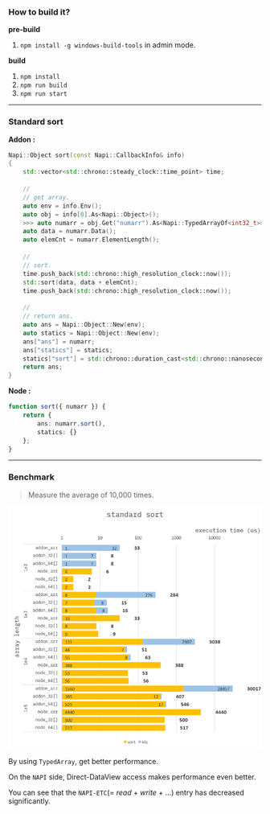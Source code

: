 ### How to build it?

**pre-build**

1. `npm install -g windows-build-tools` in admin mode.

**build**

1. `npm install`
2. `npm run build`
3. `npm run start`

---

### Standard sort

**Addon :**

```cpp
Napi::Object sort(const Napi::CallbackInfo& info)
{
    std::vector<std::chrono::steady_clock::time_point> time;

    //
    // get array.
    auto env = info.Env();
    auto obj = info[0].As<Napi::Object>();
    >>> auto numarr = obj.Get("numarr").As<Napi::TypedArrayOf<int32_t>>();
    auto data = numarr.Data();
    auto elemCnt = numarr.ElementLength();

    //
    // sort.
    time.push_back(std::chrono::high_resolution_clock::now());
    std::sort(data, data + elemCnt);
    time.push_back(std::chrono::high_resolution_clock::now());

    //
    // return ans.
    auto ans = Napi::Object::New(env);
    auto statics = Napi::Object::New(env);
    ans["ans"] = numarr;
    ans["statics"] = statics;
    statics["sort"] = std::chrono::duration_cast<std::chrono::nanoseconds>(time[1] - time[0]).count();
    return ans;
}
```

**Node :**

```ts
function sort({ numarr }) {
    return {
        ans: numarr.sort(),
        statics: {}
    };
}
```

---

### Benchmark

> Measure the average of 10,000 times.

![](./resource/benchmark.png)

By using `TypedArray`, get better performance.

On the `NAPI` side, Direct-DataView access makes performance even better.

You can see that the `NAPI-ETC`(= _read_ + _write_ + ...) entry has decreased significantly.
